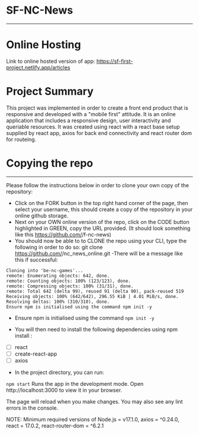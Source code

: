 # SF-NC-News

---

# Online Hosting

Link to online hosted version of app: https://sf-first-project.netlify.app/articles

# Project Summary

This project was implemented in order to create a front end product that is responsive and developed with a "mobile first" attitude. It is an online application that includes a responsive design, user interactivity and queriable resources.
It was created using react with a react base setup supplied by react app, axios for back end connectivity and react router dom for routeing.

# Copying the repo

---

Please follow the instructions below in order to clone your own copy of the repository:

- Click on the FORK button in the top right hand corner of the page, then select your username, this should create a copy of the repository in your online github storage.
- Next on your OWN online version of the repo, click on the CODE button highlighted in GREEN, copy the URL provided. (It should look something like this https://github.com/<your username here>/f-nc-news)
- You should now be able to to CLONE the repo using your CLI, type the following in order to do so: git clone https://github.com/<your username here>/nc_news_online.git -There will be a message like this if successful:

```http
Cloning into 'be-nc-games'...
remote: Enumerating objects: 642, done.
remote: Counting objects: 100% (123/123), done.
remote: Compressing objects: 100% (31/31), done.
remote: Total 642 (delta 99), reused 91 (delta 90), pack-reused 519
Receiving objects: 100% (642/642), 296.55 KiB | 4.01 MiB/s, done.
Resolving deltas: 100% (310/310), done.
Ensure npm is initialised using the command npm init -y
```

- Ensure npm is initialised using the command `npm init -y`

- You will then need to install the following dependencies using npm install <dependecy name>:

- [ ] react
- [ ] create-react-app
- [ ] axios

- In the project directory, you can run:

`npm start`
Runs the app in the development mode.
Open http://localhost:3000 to view it in your browser.

The page will reload when you make changes.
You may also see any lint errors in the console.

NOTE: Minimum required versions of Node.js = v17.1.0, axios = ^0.24.0,
react = 17.0.2, react-router-dom = ^6.2.1
